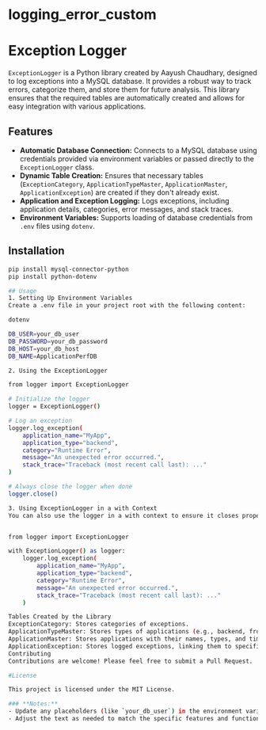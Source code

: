# logging_error_custom
# Exception Logger

`ExceptionLogger` is a Python library created by Aayush Chaudhary, designed to log exceptions into a MySQL database. It provides a robust way to track errors, categorize them, and store them for future analysis. This library ensures that the required tables are automatically created and allows for easy integration with various applications.

## Features

- **Automatic Database Connection:** Connects to a MySQL database using credentials provided via environment variables or passed directly to the `ExceptionLogger` class.
- **Dynamic Table Creation:** Ensures that necessary tables (`ExceptionCategory`, `ApplicationTypeMaster`, `ApplicationMaster`, `ApplicationException`) are created if they don't already exist.
- **Application and Exception Logging:** Logs exceptions, including application details, categories, error messages, and stack traces.
- **Environment Variables:** Supports loading of database credentials from `.env` files using `dotenv`.

## Installation

```bash
pip install mysql-connector-python
pip install python-dotenv

## Usage
1. Setting Up Environment Variables
Create a .env file in your project root with the following content:

dotenv

DB_USER=your_db_user
DB_PASSWORD=your_db_password
DB_HOST=your_db_host
DB_NAME=ApplicationPerfDB

2. Using the ExceptionLogger

from logger import ExceptionLogger

# Initialize the logger
logger = ExceptionLogger()

# Log an exception
logger.log_exception(
    application_name="MyApp",
    application_type="backend",
    category="Runtime Error",
    message="An unexpected error occurred.",
    stack_trace="Traceback (most recent call last): ..."
)

# Always close the logger when done
logger.close()

3. Using ExceptionLogger in a with Context
You can also use the logger in a with context to ensure it closes properly:


from logger import ExceptionLogger

with ExceptionLogger() as logger:
    logger.log_exception(
        application_name="MyApp",
        application_type="backend",
        category="Runtime Error",
        message="An unexpected error occurred.",
        stack_trace="Traceback (most recent call last): ..."
    )

Tables Created by the Library
ExceptionCategory: Stores categories of exceptions.
ApplicationTypeMaster: Stores types of applications (e.g., backend, frontend).
ApplicationMaster: Stores applications with their names, types, and timestamps.
ApplicationException: Stores logged exceptions, linking them to specific applications and categories.
Contributing
Contributions are welcome! Please feel free to submit a Pull Request.

#License

This project is licensed under the MIT License.

### **Notes:**
- Update any placeholders (like `your_db_user`) in the environment variables section with actual values.
- Adjust the text as needed to match the specific features and functionalities of your `ExceptionLogger` library
